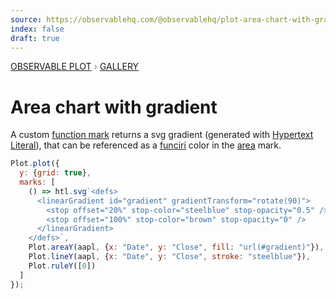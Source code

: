```yaml
---
source: https://observablehq.com/@observablehq/plot-area-chart-with-gradient
index: false
draft: true
---
```


<div style="color: grey; font: 13px/25.5px var(--sans-serif); text-transform: uppercase;"><h1 style="display: none;">Plot: Area chart with gradient</h1><a href="/plot">Observable Plot</a> › <a href="/@observablehq/plot-gallery">Gallery</a></div>

# Area chart with gradient

A custom [function mark](https://observablehq.com/plot/features/marks) returns a svg gradient (generated with [Hypertext Literal](https://observablehq.com/@observablehq/htl)), that can be referenced as a [funciri](https://developer.mozilla.org/en-US/docs/Web/SVG/Content_type#funciri) color in the [area](https://observablehq.com/plot/marks/area) mark.

```js echo
Plot.plot({
  y: {grid: true},
  marks: [
    () => htl.svg`<defs>
      <linearGradient id="gradient" gradientTransform="rotate(90)">
        <stop offset="20%" stop-color="steelblue" stop-opacity="0.5" />
        <stop offset="100%" stop-color="brown" stop-opacity="0" />
      </linearGradient>
    </defs>`,
    Plot.areaY(aapl, {x: "Date", y: "Close", fill: "url(#gradient)"}),
    Plot.lineY(aapl, {x: "Date", y: "Close", stroke: "steelblue"}),
    Plot.ruleY([0])
  ]
});
```
